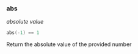 ### abs

_absolute value_

```lua
abs(-1) == 1
```

Return the absolute value of the provided number
